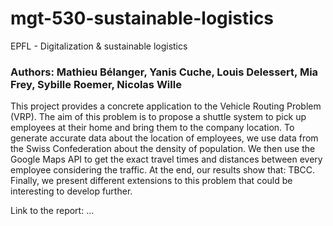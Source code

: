 # mgt-530-sustainable-logistics
EPFL - Digitalization &amp; sustainable logistics

### Authors: Mathieu Bélanger, Yanis Cuche, Louis Delessert, Mia Frey, Sybille Roemer, Nicolas Wille

This project provides a concrete application to the Vehicle Routing Problem (VRP). The aim of this problem is to propose a shuttle system to pick up employees at their home and bring them to the company location. To generate accurate data about the location of employees, we use data from the Swiss Confederation about the density of population. We then use the Google Maps API to get the exact travel times and distances between every employee considering the traffic. At the end, our results show that: TBCC. Finally, we present different extensions to this problem that could be interesting to develop further. 

Link to the report: ...
